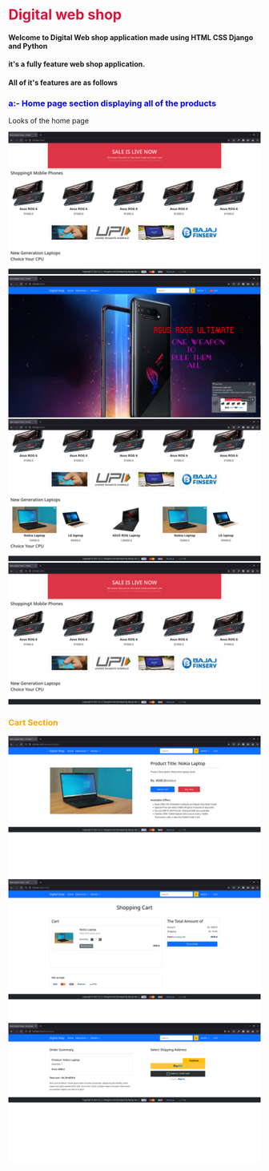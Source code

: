 <h1 style="color:crimson;"> Digital web shop</h1>
<h4>Welcome to Digital Web shop application made using HTML CSS Django and Python</h4>

<h4>it's a fully feature web shop application.</h4>

<h4>All of it's features are as follows </h4>

<h3 style="color:blue;">a:- Home page section displaying all of the products</h3>

Looks of the home page 

<img alt="image1" src="https://github.com/RajrupDasid/webshop/blob/master/Demo_images/image1.png">

<img alt="image2" src="https://github.com/RajrupDasid/webshop/blob/master/Demo_images/image2.png">

<img alt="image3" src="https://github.com/RajrupDasid/webshop/blob/master/Demo_images/image3.png">

<img alt="image1" src="https://github.com/RajrupDasid/webshop/blob/master/Demo_images/image1.png">


<h3 style="color:orange;"> Cart Section </h3>


<img alt="cart1" src="https://github.com/RajrupDasid/webshop/blob/master/Demo_images/cart1.png">


<img alt="cart2" src="https://github.com/RajrupDasid/webshop/blob/master/Demo_images/cart2.png">


<img alt="cart3" src="https://github.com/RajrupDasid/webshop/blob/master/Demo_images/cart3.png">






